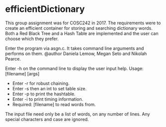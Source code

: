 # efficientDictionary
This group assignment was for COSC242 in 2017. The requirements  were to create an efficient container for storing and searching dictionary words. Both a Red Black Tree and a Hash Table are implemented and the user can choose which they prefer.

 
 Enter the program via asgn.c. It takes command line arguments and performs on them.
 @author Daniela Lemow, Megan Seto and Nikolah Pearce.
 
 
 Enter -h on the command line to display the user input help.
 Usage: [filename] [args] 
* Enter -r for robust chaining.
* Enter -s then an int to set table size.
* Enter -p to print the hashtable.
* Enter -i to print timing information.
* Required: [filename] to read words from.
  
The input file need only be a list of words, on any number of lines. 
Any special characters and case are ignored.

